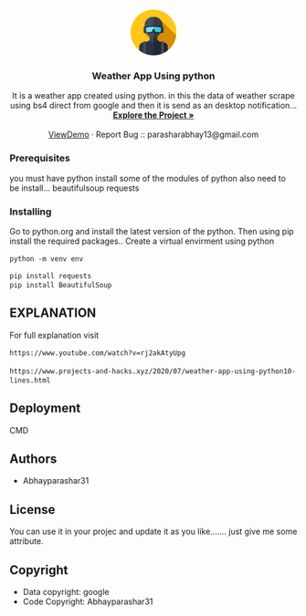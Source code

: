 <br />
<p align="center">
  <a href="https://github.com/github_Abhayparashar/Weather-app-">
    <img src="images/profile.png" alt="Logo" width="80" height="80">
  </a>

  <h3 align="center"> Weather App Using python</h3>

  <p align="center">
   It is a weather app created using python. in this the data of weather scrape using bs4 direct from google and then it is send as an desktop notification...
    <br />
    <a href="https://github.com/Abhayparashar31/Weather-app-/"><strong>Explore the Project »</strong></a>
    <br />
    <br />
    <a href="https://www.youtube.com/watch?v=rj2akAtyUpg">ViewDemo</a>
    ·
    <a>Report Bug :: parasharabhay13@gmail.com</a>
    
  </p>
</p>




### Prerequisites

you must have python install
some of the modules of python also need to be install...
beautifulsoup
requests


### Installing
Go to python.org and install the latest version of the python. Then using pip install the required packages..
Create a virtual envirment using python

```
python -m venv env
```
```
pip install requests
pip install BeautifulSoup
```

## EXPLANATION

For full explanation visit 
```
https://www.youtube.com/watch?v=rj2akAtyUpg

https://www.projects-and-hacks.xyz/2020/07/weather-app-using-python10-lines.html
```
## Deployment

CMD

## Authors

* Abhayparashar31

## License

You can use it in your projec and update it as you like....... just give me some attribute.

## Copyright
* Data copyright: google
* Code Copyright: Abhayparashar31

